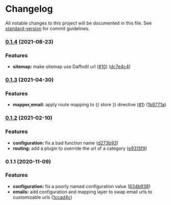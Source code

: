# Changelog

All notable changes to this project will be documented in this file. See [standard-version](https://github.com/conventional-changelog/standard-version) for commit guidelines.

### [0.1.4](https://github.com/graycoreio/magento2-daffodil/compare/v0.1.3...v0.1.4) (2021-08-23)


### Features

* **sitemap:** make sitemap use Daffodil url ([#10](https://github.com/graycoreio/magento2-daffodil/issues/10)) ([dc7e4c4](https://github.com/graycoreio/magento2-daffodil/commit/dc7e4c4ca55dd5ffb30f5505beb4510090db2384))

### [0.1.3](https://github.com/graycoreio/magento2-daffodil/compare/v0.1.2...v0.1.3) (2021-04-30)


### Features

* **mapper,email:** apply route mapping to {{ store }} directive ([#1](https://github.com/graycoreio/magento2-daffodil/issues/1)) ([1b8771a](https://github.com/graycoreio/magento2-daffodil/commit/1b8771afaf8ffe10b9eead6dc63f302c33725928))

### [0.1.2](https://github.com/graycoreio/magento2-daffodil/compare/v0.1.1...v0.1.2) (2021-02-10)


### Features

* **configuration:** fix a bad function name ([d273b93](https://github.com/graycoreio/magento2-daffodil/commit/d273b93880561df73046e38a52b7e6fee2a10a6d))
* **routing:** add a plugin to override the url of a category ([e9315f9](https://github.com/graycoreio/magento2-daffodil/commit/e9315f9380985613e31622220a0816984aa14c57))

### 0.1.1 (2020-11-09)


### Features

* **configuration:** fix a poorly named configuration value ([634b938](https://github.com/graycoreio/magento2-daffodil/commit/634b938e629c235a250c079c37027109866d801c))
* **emails:** add configuration and mapping layer to swap email urls to customizable urls ([1ccad4c](https://github.com/graycoreio/magento2-daffodil/commit/1ccad4c89d26bbc96caf7ea25771a83961c36da9))
